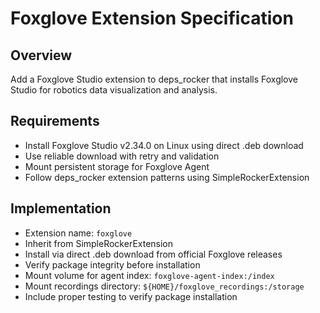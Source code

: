 # Foxglove Extension Specification

## Overview
Add a Foxglove Studio extension to deps_rocker that installs Foxglove Studio for robotics data visualization and analysis.

## Requirements
- Install Foxglove Studio v2.34.0 on Linux using direct .deb download
- Use reliable download with retry and validation
- Mount persistent storage for Foxglove Agent
- Follow deps_rocker extension patterns using SimpleRockerExtension

## Implementation
- Extension name: `foxglove`
- Inherit from SimpleRockerExtension
- Install via direct .deb download from official Foxglove releases
- Verify package integrity before installation
- Mount volume for agent index: `foxglove-agent-index:/index`
- Mount recordings directory: `${HOME}/foxglove_recordings:/storage`
- Include proper testing to verify package installation
